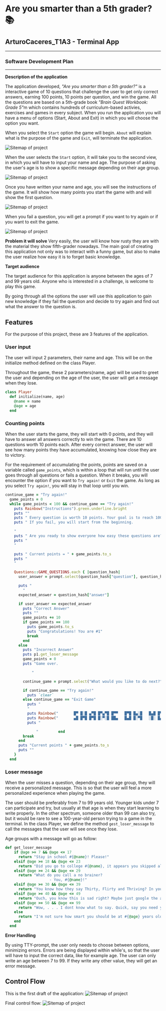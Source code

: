 # **Are you smarter than a 5th grader?** 📚

## ArturoCaceres_T1A3 - Terminal App

---

### **Software Development Plan**

---

**Description of the application**

<!-- As you, the reader are well aware, knowledge is power, and whatever the knowledge you aquire, it will get you to places; either profesionally or personally in life.  -->

The application developed, <em>"Are you smarter than a 5th grader?"</em> is a interactive game of 10 questions that challenge the user to get only correct answers, earning 100 points, 10 points per question, and win the game. All the questions are based on a 5th-grade book <em>"Brain Quest Workbook: Grade 5"</em>m which contains hundreds of curriculum-based activies, exercises and games in every subject. When you run the application you will have a menu of options (Start, About and Exit) in which you will choose the option you want.

When you select the `Start` option the game will begin. `About` will explain what is the purpose of the game and `Exit`, will terminate the application.

![Sitemap of project](docs/view_1.png)

When the user selects the `Start` option, it will take you to the second view, in which you will have to input your name and age.
The purpose of asking the user's age is to show a specific message depending on their age group.

![Sitemap of project](docs/view_2.png)

Once you have written your name and age, you will see the instructions of the game. It will show how many points you start the game with and will show the first question.

![Sitemap of project](docs/view_3.png)

When you fail a question, you will get a prompt if you want to try again or if you want to exit the game.

![Sitemap of project](docs/view_4.png)

<strong>Problem it will solve</strong>
Very easily, the user will know how rusty they are with the material they show fifth-grader nowadays. The main goal of creating this application not only was to interact with a funny game, but also to make the user realize how easy it is to forget basic knowledge.

<strong>Target audience</strong>

The target audience for this application is anyone between the ages of 7 and 99 years old. Anyone who is interested in a challenge, is welcome to play this game.

By going through all the options the user will use this application to gain new knowledge if they fail the question and decide to try again and find out what the answer to the question is.

## **Features**

For the purpose of this project, these are 3 features of the application.

### User input

The user will input 2 parameters, their name and age. This will be on the initialize method defined on the class Player.

Throughout the game, these 2 parameters(name, age) will be used to greet the user and depending on the age of the user, the user will get a message when they lose.

```Ruby
class Player
  def initialize(name, age)
    @name = name
    @age = age
  end
```

### Counting points

When the user starts the game, they will start with 0 points, and they will have to answer all answers correctly to win the game. There are 10 questions worth 10 points each. After every correct answer, the user will see how many points they have accumulated, knowing how close they are to victory.

For the requirement of accumulating the points, points are saved on a variable called `game_points`, which is within a loop that will run until the user goes through all questions or fails a question. When it breaks, you will encounter the option if you want to `Try again!` or `Exit` the game. As long as you select `Try again!`, you will stay in that loop until you win.

```Ruby
continue_game = "Try again!"
  game_points = 0
  while game_points < 100 && continue_game == "Try again!"
    puts Rainbow("Instructions").green.underline.bright
    puts ""
    puts " Every question is worth 10 points. Your goal is to reach 100 points without failing a question. "
    puts " If you fail, you will start from the beginning.

    "
    puts " Are you ready to show everyone how easy these questions are?"
    puts "
    "

    puts " Current points = " + game_points.to_s
    puts "
    "

    Questions::GAME_QUESTIONS.each { |question_hash|
      user_answer = prompt.select(question_hash["question"], question_hash["options"])

      puts "
        "
      expected_answer = question_hash["answer"]

      if user_answer == expected_answer
        puts "Correct Answer"
        puts ""
        game_points += 10
        if game_points == 100
          puts game_points.to_s
          puts "Congratulations! You are #1"
          break
        end
      else
        puts "Incorrect Answer"
        puts p1.get_loser_message
        game_points = 0
        puts "Game over.

            "

        continue_game = prompt.select("What would you like to do next?", [{ name: "Try again!" }, { name: "Exit Game" }])

        if continue_game == "Try again!"
          puts `clear`
        else continue_game == "Exit Game"
          puts "
          "
          puts Rainbow("       █▀ █░█ ▄▀█ █▀▄▀█ █▀▀   █▀█ █▄░█   █▄█ █▀█ █░█ █  ").color(255, 0, 0).bright
          puts Rainbow("       ▄█ █▀█ █▀█ █░▀░█ ██▄   █▄█ █░▀█   ░█░ █▄█ █▄█ ▄  ").color(255, 0, 0).bright
          puts "

              "         end
        break
      end
      puts "Current points " + game_points.to_s
      puts ""
    }
  end
```

### Loser message

When the user misses a question, depending on their age group, they will receive a personalized message. This is so that the user will feel a more personalized experience when playing the game.

The user should be preferably from 7 to 99 years old. Younger kids under 7 can participate and try, but usually at that age is when they start learning to write properly. In the other spectrum, someone older than 99 can also try, but it would be rare to see a 100-year-old person trying to a game in the terminal. In the class Player, we define the method `gest_loser_message` to call the messages that the user will see once they lose.

Age groups with a message will go as follow:

```Ruby
def get_loser_message
    if @age >= 7 && @age <= 17
      return "Stay in school #{@name}! Please!"
    elsif @age >= 18 && @age <= 23
      return "Did you go to college #{@name}, it appears you skipped all clases or did the clases skipped you? Burn!"
    elsif @age >= 24 && @age <= 29
      return "What do you call a no brainer?
                    - You, #{@name}!"
    elsif @age >= 30 && @age <= 39
      return "You know how they say Thirty, Flirty and Thriving? In your case is more of Thirty, Foolish and Unsuccessful. Get it together #{@name}!"
    elsif @age >= 40 && @age <= 49
      return "Ouch, you know this is sad right? Maybe just google the answers #{@name}."
    elsif @age >= 50 && @age <= 99
      return "Wow, . . . I dont know what to say. Quick, say you need your reading glasses. Just never come back #{@name}."
    else
      return "I'm not sure how smart you should be at #{@age} years old, but you sure aren't smarter than a 5th grader."
    end
  end
```

**Error Handling**

By using TTY-prompt, the user only needs to choose between options, minimizing errors. Errors are being displayed within while's, so that the user will have to input the correct data, like for example age. The user can only write an age between 7 to 99. If they write any other value, they will get an error message.

## **Control Flow**

This is the first draft of the application:
![Sitemap of project](docs/draft_1.jpg)

Final control flow:
![Sitemap of project](docs/draft_2.png)
